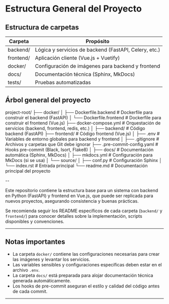 # Estructura General del Proyecto

## Estructura de carpetas

| Carpeta   | Propósito                                             |
| --------- | ----------------------------------------------------- |
| backend/  | Lógica y servicios de backend (FastAPI, Celery, etc.) |
| frontend/ | Aplicación cliente (Vue.js + Vuetify)                 |
| docker/   | Configuración de imágenes para backend y frontend     |
| docs/     | Documentación técnica (Sphinx, MkDocs)                |
| tests/    | Pruebas automatizadas                                 |

## Árbol general del proyecto

project-root/
├── docker/
│ ├── Dockerfile.backend # Dockerfile para construir el backend (FastAPI)
│ └── Dockerfile.frontend # Dockerfile para construir el frontend (Vue.js)
├── docker-compose.yml # Orquestación de servicios (backend, frontend, redis, etc.)
│
├── backend/ # Código backend (FastAPI)
├── frontend/ # Código frontend (Vue.js)
│
├── .env # Variables de entorno globales para backend y frontend
│
├── .gitignore # Archivos y carpetas que Git debe ignorar
├── .pre-commit-config.yaml # Hooks pre-commit (Black, Isort, Flake8)
│
├── docs/ # Documentación automática (Sphinx, MkDocs)
│ ├── mkdocs.yml # Configuración para MkDocs (si se usa)
│ └── source/
│ ├── conf.py # Configuración Sphinx
│ └── index.rst # Entrada principal
└── readme.md # Documentación principal del proyecto

--

Este repositorio contiene la estructura base para un sistema con backend en Python (FastAPI) y frontend en Vue.js, que puede ser replicada para nuevos proyectos, asegurando consistencia y buenas prácticas.

Se recomienda seguir los README específicos de cada carpeta (`backend/` y `frontend/`) para conocer detalles sobre la implementación, scripts disponibles y convenciones.

---

## Notas importantes

- La carpeta `docker/` contiene las configuraciones necesarias para crear las imágenes y levantar los servicios.
- Las variables sensibles y configuraciones específicas deben estar en el archivo `.env`.
- La carpeta `docs/` está preparada para alojar documentación técnica generada automáticamente.
- Los hooks de pre-commit aseguran el estilo y calidad del código antes de cada commit.

---
